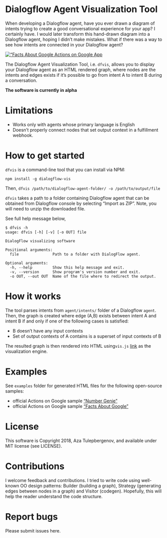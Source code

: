 # Dialogflow Agent Visualization Tool	
When developing a Dialogflow agent, have you ever drawn a diagram of intents trying to create a good conversational experience for your app? I certainly have. I would later transform this hand-drawn diagram into a Dialogflow agent, hoping I didn’t make mistakes. What if there was a way to see how intents are connected in your Dialogflow agent? 

[![“Facts About Google Actions on Google App](images/dfvis_facts-about-google-aog.png)](https://github.com/actions-on-google/dialogflow-facts-about-google-nodejs)

The Dialogflow Agent Visualization Tool, i.e. ```dfvis```, allows you to display your Dialogflow agent as an HTML rendered graph, where nodes are the intents and edges exists if it’s possible to go from intent A to intent B during a conversation.

**The software is currently in alpha**

# Limitations
* Works only with agents whose primary language is English
* Doesn’t properly connect nodes that set output context in a fulfillment webhook.

# How to get started
```dfvis``` is a command-line tool that you can install via NPM:

```npm install -g dialogflow-vis```

Then, 
```dfvis /path/to/dialogflow-agent-folder/ -o /path/to/output/file```

```dfvis``` takes a path to a folder containing Dialogflow agent that can be obtained from Dialogflow console by selecting “Import as ZIP”. Note, you will need to unzip the downloaded file. 

See full help message below,
```
$ dfvis -h
usage: dfvis [-h] [-v] [-o OUT] file

DialogFlow visualizing software

Positional arguments:
  file               Path to a folder with DialogFlow agent.

Optional arguments:
  -h, --help         Show this help message and exit.
  -v, --version      Show program's version number and exit.
  -o OUT, --out OUT  Name of the file where to redirect the output.
```

# How it works
The tool parses intents from ```agent/intents/``` folder of a Dialogflow ```agent```. Then, the graph is created where edge (A,B) exists between intent A and intent B if and only if one of the following cases is satisfied:
* B doesn’t have any input contexts
* Set of output contexts of A contains is a superset of input contexts of B

The resulted graph is then rendered into HTML using```vis.js``` [link](http://visjs.org/) as the visualization engine. 

# Examples
See ```examples``` folder for generated HTML files for the following open-source samples:
* official Actions on Google sample [“Number Genie”](https://github.com/actions-on-google/dialogflow-number-genie-nodejs)
* official Actions on Google sample [“Facts About Google”](https://github.com/actions-on-google/dialogflow-facts-about-google-nodejs)

# License
This software is Copyright 2018, Aza Tulepbergenov, and available under MIT license (see LICENSE).

# Contributions
I welcome feedback and contributions. I tried to write code using well-known OO design patterns: Builder (building a graph), Strategy (generating edges between nodes in a graph) and Visitor (codegen). Hopefully, this will help the reader understand the code structure. 

# Report bugs
Please submit issues here.
